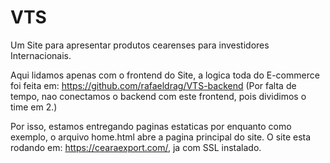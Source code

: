 # VTS
Um Site para apresentar produtos cearenses para investidores Internacionais. 


Aqui lidamos apenas com o frontend do Site, a logica toda do E-commerce foi feita em: https://github.com/rafaeldrag/VTS-backend (Por falta de tempo, nao conectamos o backend com este frontend, pois dividimos o time em 2.) 

Por isso, estamos entregando paginas estaticas por enquanto como exemplo, o arquivo home.html abre a pagina principal do site. O site esta rodando em: https://cearaexport.com/, ja com SSL instalado. 

